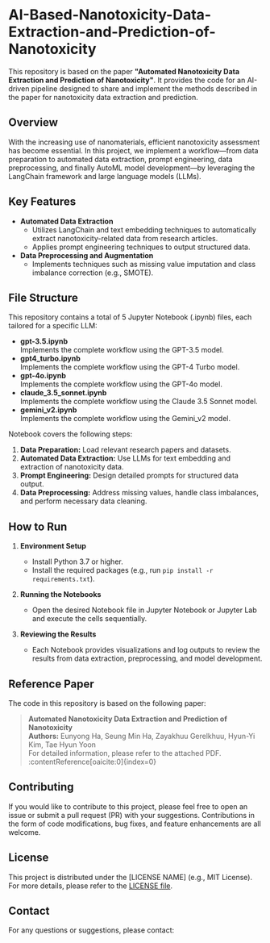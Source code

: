 # AI-Based-Nanotoxicity-Data-Extraction-and-Prediction-of-Nanotoxicity

This repository is based on the paper **"Automated Nanotoxicity Data Extraction and Prediction of Nanotoxicity"**. It provides the code for an AI-driven pipeline designed to share and implement the methods described in the paper for nanotoxicity data extraction and prediction.

## Overview

With the increasing use of nanomaterials, efficient nanotoxicity assessment has become essential. In this project, we implement a workflow—from data preparation to automated data extraction, prompt engineering, data preprocessing, and finally AutoML model development—by leveraging the LangChain framework and large language models (LLMs).

## Key Features

- **Automated Data Extraction**  
  - Utilizes LangChain and text embedding techniques to automatically extract nanotoxicity-related data from research articles.
  - Applies prompt engineering techniques to output structured data.
- **Data Preprocessing and Augmentation**  
  - Implements techniques such as missing value imputation and class imbalance correction (e.g., SMOTE).

## File Structure

This repository contains a total of 5 Jupyter Notebook (.ipynb) files, each tailored for a specific LLM:

- **gpt-3.5.ipynb**  
  Implements the complete workflow using the GPT-3.5 model.
- **gpt4_turbo.ipynb**  
  Implements the complete workflow using the GPT-4 Turbo model.
- **gpt-4o.ipynb**  
  Implements the complete workflow using the GPT-4o model.
- **claude_3.5_sonnet.ipynb**  
  Implements the complete workflow using the Claude 3.5 Sonnet model.
- **gemini_v2.ipynb**  
  Implements the complete workflow using the Gemini_v2 model.

Notebook covers the following steps:
1. **Data Preparation:** Load relevant research papers and datasets.
2. **Automated Data Extraction:** Use LLMs for text embedding and extraction of nanotoxicity data.
3. **Prompt Engineering:** Design detailed prompts for structured data output.
4. **Data Preprocessing:** Address missing values, handle class imbalances, and perform necessary data cleaning.

## How to Run

1. **Environment Setup**  
   - Install Python 3.7 or higher.  
   - Install the required packages (e.g., run `pip install -r requirements.txt`).
   
2. **Running the Notebooks**  
   - Open the desired Notebook file in Jupyter Notebook or Jupyter Lab and execute the cells sequentially.

3. **Reviewing the Results**  
   - Each Notebook provides visualizations and log outputs to review the results from data extraction, preprocessing, and model development.

## Reference Paper

The code in this repository is based on the following paper:

> **Automated Nanotoxicity Data Extraction and Prediction of Nanotoxicity**  
> **Authors:** Eunyong Ha, Seung Min Ha, Zayakhuu Gerelkhuu, Hyun-Yi Kim, Tae Hyun Yoon  
> For detailed information, please refer to the attached PDF.  
> :contentReference[oaicite:0]{index=0}

## Contributing

If you would like to contribute to this project, please feel free to open an issue or submit a pull request (PR) with your suggestions. Contributions in the form of code modifications, bug fixes, and feature enhancements are all welcome.

## License

This project is distributed under the [LICENSE NAME] (e.g., MIT License). For more details, please refer to the [LICENSE file](./LICENSE).

## Contact

For any questions or suggestions, please contact:  
